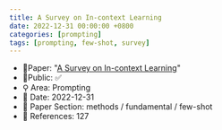 ```yaml
---
title: A Survey on In-context Learning
date: 2022-12-31 00:00:00 +0800
categories: [prompting]
tags: [prompting, few-shot, survey]
---
```


- 📙Paper: "[A Survey on In-context Learning](https://www.semanticscholar.org/paper/A-Survey-on-In-context-Learning-Dong-Li/30c0cdc414f68211d5d0514df027cec22e005174)"
- 🔑Public: ✅
- ⚲ Area: Prompting
- 📅 Date: 2022-12-31
- 🔎 Paper Section: methods / fundamental / few-shot
- 📝 References: 127
